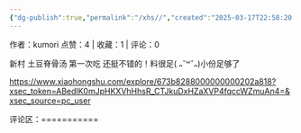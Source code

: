 ```yaml
---
{"dg-publish":true,"permalink":"/xhs//","created":"2025-03-17T22:58:20.963+08:00","updated":"2025-03-17T22:58:20.963+08:00"}
---
```


作者：kumori
点赞：4   |   收藏：1   |   评论：0

新村
土豆脊骨汤 第一次吃 还挺不错的！料很足( ᎔˘꒳˘᎔)小份足够了

https://www.xiaohongshu.com/explore/673b8288000000000202a818?xsec_token=ABedlK0mJpHKXVhHhsR_CTJkuDxHZaXVP4fqccWZmuAn4=&xsec_source=pc_user

评论区：===========

